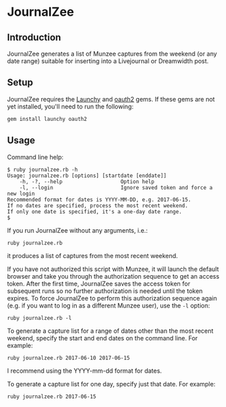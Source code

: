 # JournalZee

## Introduction

JournalZee generates a list of Munzee captures from the weekend (or any date
range) suitable for inserting into a Livejournal or Dreamwidth post.

## Setup

JournalZee requires the [Launchy](https://github.com/copiousfreetime/launchy)
and [oauth2](https://github.com/intridea/oauth2) gems. If these gems are not
yet installed, you'll need to run the following:

```bash
gem install launchy oauth2
```

## Usage

Command line help:

```
$ ruby journalzee.rb -h
Usage: journalzee.rb [options] [startdate [enddate]]
    -h, -?, --help                   Option help
    -l, --login                      Ignore saved token and force a new login
Recommended format for dates is YYYY-MM-DD, e.g. 2017-06-15.
If no dates are specified, process the most recent weekend.
If only one date is specified, it's a one-day date range.
$
```

If you run JournalZee without any arguments, i.e.:

```
ruby journalzee.rb
```

it produces a list of captures from the most recent weekend.

If you have not authorized this script with Munzee, it will launch the default
browser and take you through the authorization sequence to get an access token.
After the first time, JournalZee saves the access token for subsequent runs so
no further authorization is needed until the token expires. To force JournalZee
to perform this authorization sequence again (e.g. if you want to log in as a
different Munzee user), use the `-l` option:

```
ruby journalzee.rb -l
```

To generate a capture list for a range of dates other than the most recent
weekend, specify the start and end dates on the command line. For example:

```
ruby journalzee.rb 2017-06-10 2017-06-15
```

I recommend using the YYYY-mm-dd format for dates.

To generate a capture list for one day, specify just that date. For example:

```
ruby journalzee.rb 2017-06-15
```

